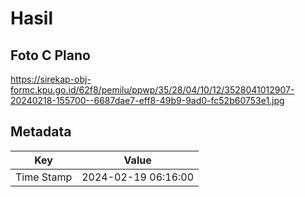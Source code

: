 # Hasil

## Foto C Plano

https://sirekap-obj-formc.kpu.go.id/62f8/pemilu/ppwp/35/28/04/10/12/3528041012907-20240218-155700--6687dae7-eff8-49b9-9ad0-fc52b60753e1.jpg


## Metadata

| Key        | Value               |
| ---------- | ------------------- |
| Time Stamp | 2024-02-19 06:16:00 |



